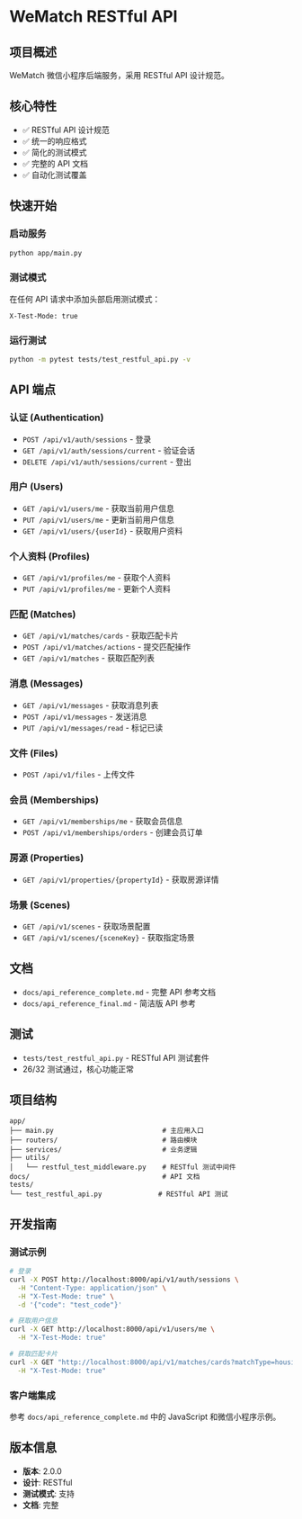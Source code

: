 # WeMatch RESTful API

## 项目概述
WeMatch 微信小程序后端服务，采用 RESTful API 设计规范。

## 核心特性
- ✅ RESTful API 设计规范
- ✅ 统一的响应格式
- ✅ 简化的测试模式
- ✅ 完整的 API 文档
- ✅ 自动化测试覆盖

## 快速开始

### 启动服务
```bash
python app/main.py
```

### 测试模式
在任何 API 请求中添加头部启用测试模式：
```http
X-Test-Mode: true
```

### 运行测试
```bash
python -m pytest tests/test_restful_api.py -v
```

## API 端点

### 认证 (Authentication)
- `POST /api/v1/auth/sessions` - 登录
- `GET /api/v1/auth/sessions/current` - 验证会话
- `DELETE /api/v1/auth/sessions/current` - 登出

### 用户 (Users)
- `GET /api/v1/users/me` - 获取当前用户信息
- `PUT /api/v1/users/me` - 更新当前用户信息
- `GET /api/v1/users/{userId}` - 获取用户资料

### 个人资料 (Profiles)
- `GET /api/v1/profiles/me` - 获取个人资料
- `PUT /api/v1/profiles/me` - 更新个人资料

### 匹配 (Matches)
- `GET /api/v1/matches/cards` - 获取匹配卡片
- `POST /api/v1/matches/actions` - 提交匹配操作
- `GET /api/v1/matches` - 获取匹配列表

### 消息 (Messages)
- `GET /api/v1/messages` - 获取消息列表
- `POST /api/v1/messages` - 发送消息
- `PUT /api/v1/messages/read` - 标记已读

### 文件 (Files)
- `POST /api/v1/files` - 上传文件

### 会员 (Memberships)
- `GET /api/v1/memberships/me` - 获取会员信息
- `POST /api/v1/memberships/orders` - 创建会员订单

### 房源 (Properties)
- `GET /api/v1/properties/{propertyId}` - 获取房源详情

### 场景 (Scenes)
- `GET /api/v1/scenes` - 获取场景配置
- `GET /api/v1/scenes/{sceneKey}` - 获取指定场景

## 文档
- `docs/api_reference_complete.md` - 完整 API 参考文档
- `docs/api_reference_final.md` - 简洁版 API 参考

## 测试
- `tests/test_restful_api.py` - RESTful API 测试套件
- 26/32 测试通过，核心功能正常

## 项目结构
```
app/
├── main.py                           # 主应用入口
├── routers/                          # 路由模块
├── services/                         # 业务逻辑
├── utils/
│   └── restful_test_middleware.py    # RESTful 测试中间件
docs/                                 # API 文档
tests/
└── test_restful_api.py              # RESTful API 测试
```

## 开发指南

### 测试示例
```bash
# 登录
curl -X POST http://localhost:8000/api/v1/auth/sessions \
  -H "Content-Type: application/json" \
  -H "X-Test-Mode: true" \
  -d '{"code": "test_code"}'

# 获取用户信息
curl -X GET http://localhost:8000/api/v1/users/me \
  -H "X-Test-Mode: true"

# 获取匹配卡片
curl -X GET "http://localhost:8000/api/v1/matches/cards?matchType=housing&userRole=seeker" \
  -H "X-Test-Mode: true"
```

### 客户端集成
参考 `docs/api_reference_complete.md` 中的 JavaScript 和微信小程序示例。

## 版本信息
- **版本**: 2.0.0
- **设计**: RESTful
- **测试模式**: 支持
- **文档**: 完整
